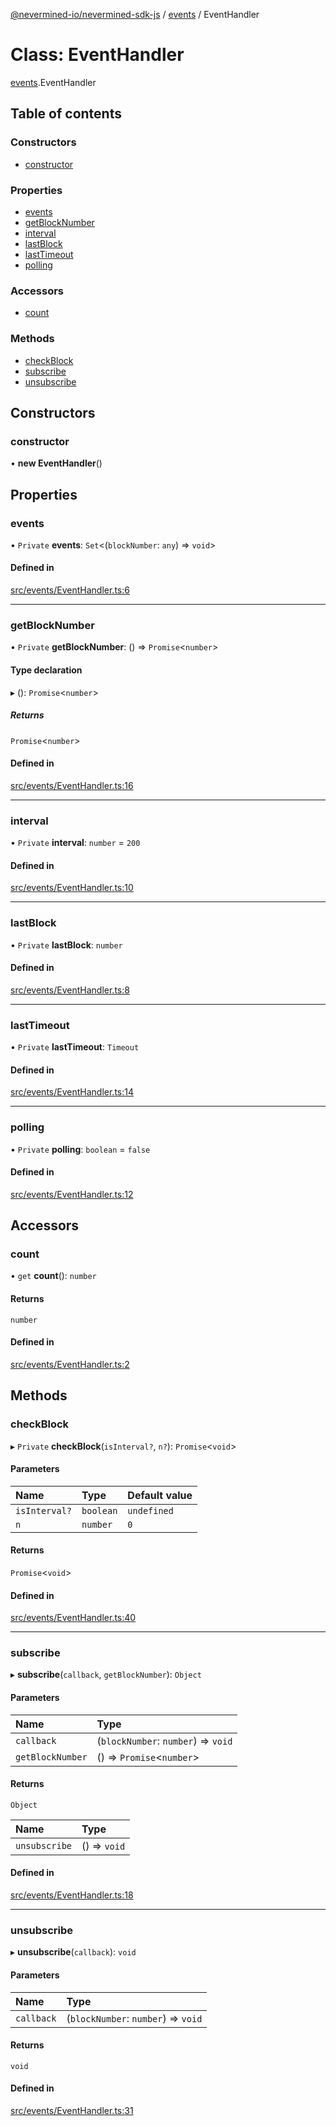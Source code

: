 [@nevermined-io/nevermined-sdk-js](../code-reference.md) / [events](../modules/events.md) / EventHandler

# Class: EventHandler

[events](../modules/events.md).EventHandler

## Table of contents

### Constructors

- [constructor](events.EventHandler.md#constructor)

### Properties

- [events](events.EventHandler.md#events)
- [getBlockNumber](events.EventHandler.md#getblocknumber)
- [interval](events.EventHandler.md#interval)
- [lastBlock](events.EventHandler.md#lastblock)
- [lastTimeout](events.EventHandler.md#lasttimeout)
- [polling](events.EventHandler.md#polling)

### Accessors

- [count](events.EventHandler.md#count)

### Methods

- [checkBlock](events.EventHandler.md#checkblock)
- [subscribe](events.EventHandler.md#subscribe)
- [unsubscribe](events.EventHandler.md#unsubscribe)

## Constructors

### constructor

• **new EventHandler**()

## Properties

### events

• `Private` **events**: `Set`<(`blockNumber`: `any`) => `void`\>

#### Defined in

[src/events/EventHandler.ts:6](https://github.com/nevermined-io/sdk-js/blob/be45ac6/src/events/EventHandler.ts#L6)

___

### getBlockNumber

• `Private` **getBlockNumber**: () => `Promise`<`number`\>

#### Type declaration

▸ (): `Promise`<`number`\>

##### Returns

`Promise`<`number`\>

#### Defined in

[src/events/EventHandler.ts:16](https://github.com/nevermined-io/sdk-js/blob/be45ac6/src/events/EventHandler.ts#L16)

___

### interval

• `Private` **interval**: `number` = `200`

#### Defined in

[src/events/EventHandler.ts:10](https://github.com/nevermined-io/sdk-js/blob/be45ac6/src/events/EventHandler.ts#L10)

___

### lastBlock

• `Private` **lastBlock**: `number`

#### Defined in

[src/events/EventHandler.ts:8](https://github.com/nevermined-io/sdk-js/blob/be45ac6/src/events/EventHandler.ts#L8)

___

### lastTimeout

• `Private` **lastTimeout**: `Timeout`

#### Defined in

[src/events/EventHandler.ts:14](https://github.com/nevermined-io/sdk-js/blob/be45ac6/src/events/EventHandler.ts#L14)

___

### polling

• `Private` **polling**: `boolean` = `false`

#### Defined in

[src/events/EventHandler.ts:12](https://github.com/nevermined-io/sdk-js/blob/be45ac6/src/events/EventHandler.ts#L12)

## Accessors

### count

• `get` **count**(): `number`

#### Returns

`number`

#### Defined in

[src/events/EventHandler.ts:2](https://github.com/nevermined-io/sdk-js/blob/be45ac6/src/events/EventHandler.ts#L2)

## Methods

### checkBlock

▸ `Private` **checkBlock**(`isInterval?`, `n?`): `Promise`<`void`\>

#### Parameters

| Name | Type | Default value |
| :------ | :------ | :------ |
| `isInterval?` | `boolean` | `undefined` |
| `n` | `number` | `0` |

#### Returns

`Promise`<`void`\>

#### Defined in

[src/events/EventHandler.ts:40](https://github.com/nevermined-io/sdk-js/blob/be45ac6/src/events/EventHandler.ts#L40)

___

### subscribe

▸ **subscribe**(`callback`, `getBlockNumber`): `Object`

#### Parameters

| Name | Type |
| :------ | :------ |
| `callback` | (`blockNumber`: `number`) => `void` |
| `getBlockNumber` | () => `Promise`<`number`\> |

#### Returns

`Object`

| Name | Type |
| :------ | :------ |
| `unsubscribe` | () => `void` |

#### Defined in

[src/events/EventHandler.ts:18](https://github.com/nevermined-io/sdk-js/blob/be45ac6/src/events/EventHandler.ts#L18)

___

### unsubscribe

▸ **unsubscribe**(`callback`): `void`

#### Parameters

| Name | Type |
| :------ | :------ |
| `callback` | (`blockNumber`: `number`) => `void` |

#### Returns

`void`

#### Defined in

[src/events/EventHandler.ts:31](https://github.com/nevermined-io/sdk-js/blob/be45ac6/src/events/EventHandler.ts#L31)
